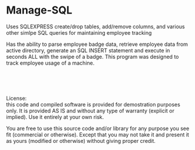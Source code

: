 # Manage-SQL

Uses SQLEXPRESS
create/drop tables, add/remove columns, and various other simlpe SQL queries for maintaining employee tracking

Has the ability to parse employee badge data, retrieve employee data from active directory, generate an SQL INSERT statement and execute in seconds ALL with the swipe of a badge. This program was designed to track employee usage of a machine.


<br>
<br>
<br>

License: <br>
this code and compiled software is provided for demostration
purposes only. It is provided AS IS and without any type of warranty
(explicit or implied). Use it entirely at your own risk.

You are free to use this source code and/or library for any purpose you see
fit (commercial or otherwise). Except that you may not take it and
present it as yours (modified or otherwise) without giving proper credit.
